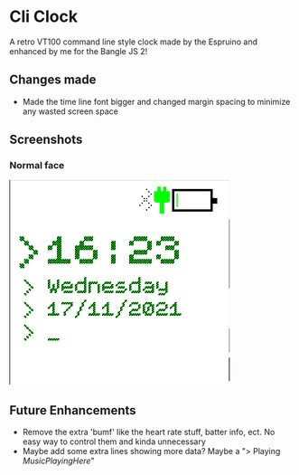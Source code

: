 # Cli Clock

A retro VT100 command line style clock made by the Espruino and enhanced by me for the Bangle JS 2!

## Changes made
* Made the time line font bigger and changed margin spacing to minimize any wasted screen space

## Screenshots
### Normal face

![](Screengrab.png)

## Future Enhancements
* Remove the extra 'bumf' like the heart rate stuff, batter info, ect. No easy way to control them and kinda unnecessary 
* Maybe add some extra lines showing more data? Maybe a "> Playing *MusicPlayingHere*"
